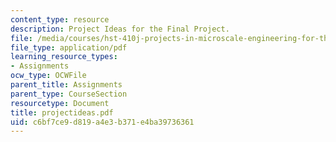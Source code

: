 ```yaml
---
content_type: resource
description: Project Ideas for the Final Project.
file: /media/courses/hst-410j-projects-in-microscale-engineering-for-the-life-sciences-spring-2007/c6bf7ce9d819a4e3b371e4ba39736361_projectideas.pdf
file_type: application/pdf
learning_resource_types:
- Assignments
ocw_type: OCWFile
parent_title: Assignments
parent_type: CourseSection
resourcetype: Document
title: projectideas.pdf
uid: c6bf7ce9-d819-a4e3-b371-e4ba39736361
---
```

